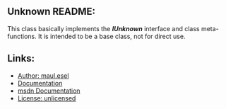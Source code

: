 ## Unknown README:
This class basically implements the ***IUnknown*** interface and class meta-functions.
It is intended to be a base class, not for direct use.

## Links:
* [Author: maul.esel](https://github.com/maul-esel)
* [Documentation](http://maul-esel.github.com/COM-Classes/master/Unknown)
* [msdn Documentation](http://msdn.microsoft.com/en-us/library/windows/desktop/ms680509)
* [License: unlicensed](http://unlicense.org/)